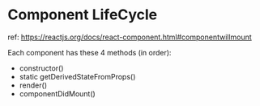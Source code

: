 # Component LifeCycle
ref: https://reactjs.org/docs/react-component.html#componentwillmount

Each component has these 4 methods (in order):
- constructor()
- static getDerivedStateFromProps()
- render()
- componentDidMount()